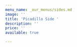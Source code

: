 ```yaml
---
menu_name: _our_menus/sides.md
image: ''
title: 'Picadillo Side '
description: ''
price: ''
available: true

---
```

